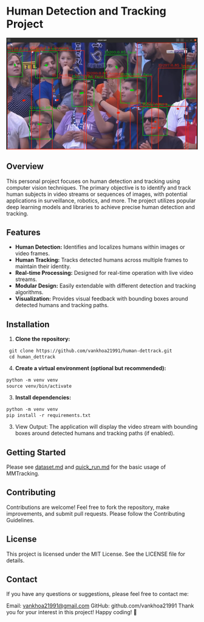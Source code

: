 # Human Detection and Tracking Project

![Human Detection and Tracking](data/image.png)

## Overview

This personal project focuses on human detection and tracking using computer vision techniques. The primary objective is to identify and track human subjects in video streams or sequences of images, with potential applications in surveillance, robotics, and more. The project utilizes popular deep learning models and libraries to achieve precise human detection and tracking.

## Features

- **Human Detection:** Identifies and localizes humans within images or video frames.
- **Human Tracking:** Tracks detected humans across multiple frames to maintain their identity.
- **Real-time Processing:** Designed for real-time operation with live video streams.
- **Modular Design:** Easily extendable with different detection and tracking algorithms.
- **Visualization:** Provides visual feedback with bounding boxes around detected humans and tracking paths.

## Installation

1. **Clone the repository:**

```shell
 git clone https://github.com/vankhoa21991/human-dettrack.git
 cd human_dettrack
```

4. **Create a virtual environment (optional but recommended):**

```shell
python -m venv venv
source venv/bin/activate 
```

3. **Install dependencies:**

```shell
python -m venv venv
pip install -r requirements.txt
```

3. View Output: The application will display the video stream with bounding boxes around detected humans and tracking paths (if enabled).

## Getting Started

Please see [dataset.md](docs/dataset.md) and [quick_run.md](docs/quick_run.md) for the basic usage of MMTracking.

[//]: # (## Performance)

[//]: # (<div align="center">)

[//]: # ()
[//]: # (|  Tracker | HOTA↑ | MOTA↑ | IDF1↑ |)

[//]: # (| -------- | ----- | ----- | ----- |)

[//]: # (| [BoTSORT]&#40;https://arxiv.org/pdf/2206.14651.pdf&#41;    | 77.8 | 78.9 | 88.9 |)

[//]: # (| [DeepOCSORT]&#40;https://arxiv.org/pdf/2302.11813.pdf&#41; | 77.4 | 78.4 | 89.0 |)

[//]: # (| [OCSORT]&#40;https://arxiv.org/pdf/2203.14360.pdf&#41;     | 77.4 | 78.4 | 89.0 |)

[//]: # (| [HybridSORT]&#40;https://arxiv.org/pdf/2308.00783.pdf&#41; | 77.3 | 77.9 | 88.8 |)

[//]: # (| [ByteTrack]&#40;https://arxiv.org/pdf/2110.06864.pdf&#41;  | 75.6 | 74.6 | 86.0 |)

[//]: # (| [StrongSORT]&#40;https://arxiv.org/pdf/2202.13514.pdf&#41; |      | | |)

[//]: # (| <img width=200/>                                   | <img width=100/> | <img width=100/> | <img width=100/> |)

[//]: # ()
[//]: # (<sub> NOTES: performed on the 10 first frames of each MOT17 sequence. The detector used is ByteTrack's YoloXm, trained on: CrowdHuman, MOT17, Cityperson and ETHZ. Each tracker is configured with its original parameters found in their respective official repository.</sub>)

[//]: # ()
[//]: # (</div>)

## Contributing

Contributions are welcome! Feel free to fork the repository, make improvements, and submit pull requests. Please follow the Contributing Guidelines.

## License

This project is licensed under the MIT License. See the LICENSE file for details.

## Contact

If you have any questions or suggestions, please feel free to contact me:

Email: vankhoa21991@gmail.com
GitHub: github.com/vankhoa21991
Thank you for your interest in this project! Happy coding! 🚀
